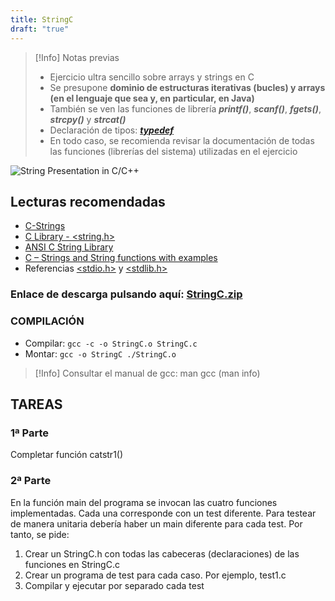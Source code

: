 ```yaml
---
title: StringC
draft: "true"
---
```


> [!Info] Notas previas
> - Ejercicio ultra sencillo sobre arrays y strings en C
>- Se presupone **dominio de estructuras iterativas (bucles) y arrays (en el lenguaje que sea y, en particular, en Java)**
>- También se ven las funciones de librería ***printf()***, ***scanf()***, ***fgets()***, ***strcpy()*** y ***strcat()***
>- Declaración de tipos: _**[typedef](https://www.tutorialspoint.com/cprogramming/c_typedef.htm)**_
>- En todo caso, se recomienda revisar la documentación de todas las funciones (librerías del sistema) utilizadas en el ejercicio

![String Presentation in C/C++](https://www.tutorialspoint.com/cprogramming/images/string_representation.jpg)

## Lecturas recomendadas
- [C-Strings](https://www.tutorialspoint.com/cprogramming/c_strings.htm)
- [C Library - <string.h>](https://www.tutorialspoint.com/c_standard_library/string_h.htm)
- [ANSI C String Library](https://download.mikroe.com/documents/compilers/mikroc/pic32/help/ansi_string_library.htm)
- [C – Strings and String functions with examples](https://beginnersbook.com/2014/01/c-strings-string-functions/)
- Referencias [<stdio.h>](https://www.tutorialspoint.com/c_standard_library/stdio_h.htm) y [<stdlib.h>](https://www.tutorialspoint.com/c_standard_library/stdlib_h.htm)
### Enlace de descarga pulsando aquí: [StringC.zip](https://mega.nz/#!vcdnTIRQ!5jx7cYwMo3G01QIXsECIZvVO_kV5yT7KQsAYyubY8cc)
### COMPILACIÓN
- Compilar: `gcc -c -o StringC.o StringC.c`
- Montar: `gcc -o StringC ./StringC.o`
> [!Info]
> Consultar el manual de gcc: man gcc (man info)
## TAREAS
### 1ª Parte
Completar función catstr1()
### 2ª Parte
En la función main del programa se invocan las cuatro funciones implementadas. Cada una corresponde con un test diferente. Para testear de manera unitaria debería haber un main diferente para cada test. Por tanto, se pide:
1. Crear un StringC.h con todas las cabeceras (declaraciones) de las funciones en StringC.c
2. Crear un programa de test para cada caso. Por ejemplo, test1.c
3. Compilar y ejecutar por separado cada test
